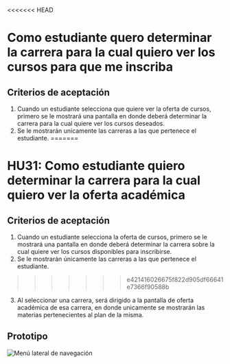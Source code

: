 <<<<<<< HEAD
# Como estudiante quero determinar la carrera para la cual quiero ver los cursos para que me inscriba

## Criterios de aceptación
1. Cuando un estudiante selecciona que quiere ver la oferta de cursos, primero se le mostrará una pantalla en donde deberá determinar la carrera para la cual quiere ver los cursos deseados.
2. Se le mostrarán unicamente las carreras a las que pertenece el estudiante.
=======
# HU31: Como estudiante quiero determinar la carrera para la cual quiero ver la oferta académica

## Criterios de aceptación
1. Cuando un estudiante selecciona la oferta de cursos, primero se le mostrará una pantalla en donde deberá determinar la carrera sobre la cual quiere ver los cursos disponibles para inscribirse.
2. Se le mostrarán únicamente las carreras a las que pertenece el estudiante.
>>>>>>> e421416026675f822d905df66641e7366f90588b
3. Al seleccionar una carrera, será dirigido a la pantalla de oferta académica de esa carrera, en donde unicamente se mostrarán las materias pertenecientes al plan de la misma.

## Prototipo
![Menú lateral de navegación](./prototipos/elegir-carrera.png)
